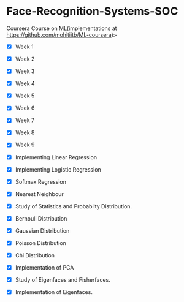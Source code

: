 # Face-Recognition-Systems-SOC
Coursera Course on ML(implementations at https://github.com/mohitiitb/ML-coursera):-
- [x] Week 1 
- [x] Week 2
- [x] Week 3
- [x] Week 4
- [x] Week 5
- [x] Week 6
- [x] Week 7
- [x] Week 8
- [x] Week 9
- [x] Implementing Linear Regression
- [x] Implementing Logistic Regression
- [x] Softmax Regression
- [x] Nearest Neighbour
- [x] Study of Statistics and Probablity Distribution.
- [x] Bernouli Distribution
- [x] Gaussian Distribution
- [x] Poisson Distribution
- [x] Chi Distribution
- [x] Implementation of PCA
- [x] Study of Eigenfaces and Fisherfaces.
- [x] Implementation of Eigenfaces.


